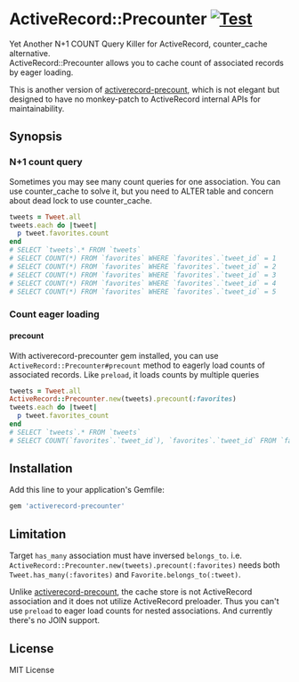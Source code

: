 # ActiveRecord::Precounter [![Test](https://github.com/k0kubun/activerecord-precounter/actions/workflows/test.yml/badge.svg)](https://github.com/k0kubun/activerecord-precounter/actions/workflows/test.yml)

Yet Another N+1 COUNT Query Killer for ActiveRecord, counter\_cache alternative.  
ActiveRecord::Precounter allows you to cache count of associated records by eager loading.

This is another version of [activerecord-precount](https://github.com/k0kubun/activerecord-precount),
which is not elegant but designed to have no monkey-patch to ActiveRecord internal APIs for maintainability.

## Synopsis

### N+1 count query

Sometimes you may see many count queries for one association.
You can use counter\_cache to solve it, but you need to ALTER table and concern about dead lock to use counter\_cache.

```rb
tweets = Tweet.all
tweets.each do |tweet|
  p tweet.favorites.count
end
# SELECT `tweets`.* FROM `tweets`
# SELECT COUNT(*) FROM `favorites` WHERE `favorites`.`tweet_id` = 1
# SELECT COUNT(*) FROM `favorites` WHERE `favorites`.`tweet_id` = 2
# SELECT COUNT(*) FROM `favorites` WHERE `favorites`.`tweet_id` = 3
# SELECT COUNT(*) FROM `favorites` WHERE `favorites`.`tweet_id` = 4
# SELECT COUNT(*) FROM `favorites` WHERE `favorites`.`tweet_id` = 5
```

### Count eager loading

#### precount

With activerecord-precounter gem installed, you can use `ActiveRecord::Precounter#precount` method
to eagerly load counts of associated records.
Like `preload`, it loads counts by multiple queries

```rb
tweets = Tweet.all
ActiveRecord::Precounter.new(tweets).precount(:favorites)
tweets.each do |tweet|
  p tweet.favorites_count
end
# SELECT `tweets`.* FROM `tweets`
# SELECT COUNT(`favorites`.`tweet_id`), `favorites`.`tweet_id` FROM `favorites` WHERE `favorites`.`tweet_id` IN (1, 2, 3, 4, 5) GROUP BY `favorites`.`tweet_id`
```

## Installation

Add this line to your application's Gemfile:

```ruby
gem 'activerecord-precounter'
```

## Limitation

Target `has_many` association must have inversed `belongs_to`.
i.e. `ActiveRecord::Precounter.new(tweets).precount(:favorites)` needs both `Tweet.has_many(:favorites)` and `Favorite.belongs_to(:tweet)`.

Unlike [activerecord-precount](https://github.com/k0kubun/activerecord-precount), the cache store is not ActiveRecord association and it does not utilize ActiveRecord preloader.
Thus you can't use `preload` to eager load counts for nested associations. And currently there's no JOIN support.

## License

MIT License
